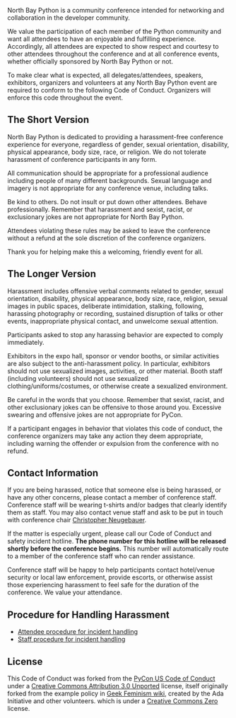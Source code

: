 North Bay Python is a community conference intended for networking and collaboration in the developer community.

We value the participation of each member of the Python community and want all attendees to have an enjoyable and fulfilling experience. Accordingly, all attendees are expected to show respect and courtesy to other attendees throughout the conference and at all conference events, whether officially sponsored by North Bay Python or not.

To make clear what is expected, all delegates/attendees, speakers, exhibitors, organizers and volunteers at any North Bay Python event are required to conform to the following Code of Conduct. Organizers will enforce this code throughout the event.

The Short Version
-----------------

North Bay Python is dedicated to providing a harassment-free conference experience for everyone, regardless of gender, sexual orientation, disability, physical appearance, body size, race, or religion. We do not tolerate harassment of conference participants in any form.

All communication should be appropriate for a professional audience including people of many different backgrounds. Sexual language and imagery is not appropriate for any conference venue, including talks.

Be kind to others. Do not insult or put down other attendees. Behave professionally. Remember that harassment and sexist, racist, or exclusionary jokes are not appropriate for North Bay Python.

Attendees violating these rules may be asked to leave the conference without a refund at the sole discretion of the conference organizers.

Thank you for helping make this a welcoming, friendly event for all.

The Longer Version
------------------

Harassment includes offensive verbal comments related to gender, sexual orientation, disability, physical appearance, body size, race, religion, sexual images in public spaces, deliberate intimidation, stalking, following, harassing photography or recording, sustained disruption of talks or other events, inappropriate physical contact, and unwelcome sexual attention.

Participants asked to stop any harassing behavior are expected to comply immediately.

Exhibitors in the expo hall, sponsor or vendor booths, or similar activities are also subject to the anti-harassment policy. In particular, exhibitors should not use sexualized images, activities, or other material. Booth staff (including volunteers) should not use sexualized clothing/uniforms/costumes, or otherwise create a sexualized environment.

Be careful in the words that you choose. Remember that sexist, racist, and other exclusionary jokes can be offensive to those around you. Excessive swearing and offensive jokes are not appropriate for PyCon.

If a participant engages in behavior that violates this code of conduct, the conference organizers may take any action they deem appropriate, including warning the offender or expulsion from the conference with no refund.

Contact Information
-------------------

If you are being harassed, notice that someone else is being harassed, or have any other concerns, please contact a member of conference staff. Conference staff will be wearing t-shirts and/or badges that clearly identify them as staff. You may also contact venue staff and ask to be put in touch with conference chair [Christopher Neugebauer](mailto:chrisjrn@northbaypython.org "chrisjrn@northbaypython.org").

If the matter is especially urgent, please call our Code of Conduct and safety incident hotline. **The phone number for this hotline will be released shortly before the conference begins.** This number will automatically route to a member of the conference staff who can render assistance.

Conference staff will be happy to help participants contact hotel/venue security or local law enforcement, provide escorts, or otherwise assist those experiencing harassment to feel safe for the duration of the conference. We value your attendance.

Procedure for Handling Harassment
------------------------------------------
- [Attendee procedure for incident handling](/code-of-conduct/harassment-incidents "North Bay Python attendee procedure for incident handling")
- [Staff procedure for incident handling](/code-of-conduct/harassment-staff-procedures "North Bay Python staff procedure for incident handling")

License
-------

This Code of Conduct was forked from the [PyCon US Code of Conduct](https://github.com/python/pycon-code-of-conduct "PyCon United States Code of Conduct") under a [Creative Commons Attribution 3.0 Unported](http://creativecommons.org/licenses/by/3.0/ "Creative Commons Attribution 3.0 Unported License") license, itself originally forked from the example policy in [Geek Feminism wiki](http://geekfeminism.wikia.com/wiki/Conference_anti-harassment/Policy "Geek Feminism Wiki Example Anti-harassment Policy"), created by the Ada Initiative and other volunteers. which is under a [Creative Commons Zero](https://creativecommons.org/publicdomain/zero/1.0/ "Creative Commons Zero License") license.
